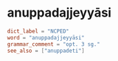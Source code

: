 # anuppadajjeyyāsi

``` toml
dict_label = "NCPED"
word = "anuppadajjeyyāsi"
grammar_comment = "opt. 3 sg."
see_also = ["anuppadeti"]
```


